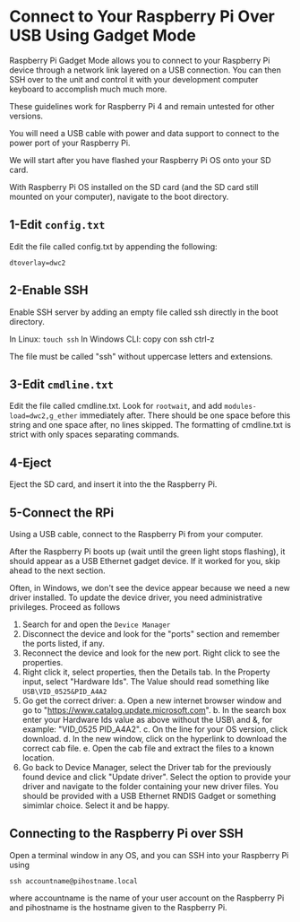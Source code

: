 # Connect to Your Raspberry Pi Over USB Using Gadget Mode

Raspberry Pi Gadget Mode allows you to connect to your Raspberry Pi device through a network link layered on a USB connection. You can then SSH over to the unit and control it with your development computer keyboard to accomplish much much more.

These guidelines work for Raspberry Pi 4 and remain untested for other versions.

You will need a USB cable with power and data support to connect to the power port of your Raspberry Pi. 

We will start after you have flashed your Raspberry Pi OS onto your SD card.

With Raspberry Pi OS installed on the SD card (and the SD card still mounted on your computer), navigate to the boot directory.

## 1-Edit `config.txt`

Edit the file called config.txt by appending the following:

```
dtoverlay=dwc2
```

## 2-Enable SSH

Enable SSH server by adding an empty file called ssh directly in the boot directory.

In Linux: `touch ssh`
In Windows CLI: copy con ssh <ENTER> ctrl-z <ENTER>

The file must be called "ssh" without uppercase letters and extensions.

## 3-Edit `cmdline.txt`

Edit the file called cmdline.txt. Look for `rootwait`, and add `modules-load=dwc2,g_ether` immediately after. There should be one space before this string and one space after, no lines skipped. The formatting of cmdline.txt is strict with only spaces separating commands.

## 4-Eject

Eject the SD card, and insert it into the the Raspberry Pi.

## 5-Connect the RPi

Using a USB cable, connect to the Raspberry Pi from your computer.

After the Raspberry Pi boots up (wait until the green light stops flashing), it should appear as a USB Ethernet gadget device. If it worked for you, skip ahead to the next section.

Often, in Windows, we don't see the device appear because we need a new driver installed.
To update the device driver, you need administrative privileges.
Proceed as follows
1. Search for and open the `Device Manager`
2. Disconnect the device and look for the "ports" section and remember the ports listed, if any.
3. Reconnect the device and look for the new port. Right click to see the properties.
4. Right click it, select properties, then the Details tab. In the Property input, select "Hardware Ids". The Value should read something like `USB\VID_0525&PID_A4A2`
5. Go get the correct driver:
    a. Open a new internet browser window and go to "https://www.catalog.update.microsoft.com".
    b. In the search box enter your Hardware Ids value as above without the USB\ and &, for example: "VID_0525 PID_A4A2".
    c. On the line for your OS version, click download.
    d. In the new window, click on the hyperlink to download the correct cab file.
    e. Open the cab file and extract the files to a known location.
6. Go back to Device Manager, select the Driver tab for the previously found device and click "Update driver". Select the option to provide your driver and navigate to the folder containing your new driver files. You should be provided with a USB Ethernet RNDIS Gadget or something simimlar choice. Select it and be happy.

## Connecting to the Raspberry Pi over SSH

Open a terminal window in any OS, and you can SSH into your Raspberry Pi using
```
ssh accountname@pihostname.local
```
where accountname is the name of your user account on the Raspberry Pi and pihostname is the hostname given to the Raspberry Pi.
